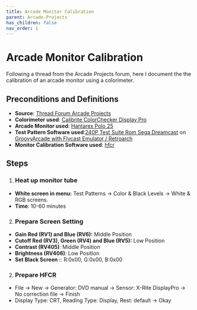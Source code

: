 ```yaml
---
title: Arcade Monitor Calibration
parent: Arcade-Projects
has_children: false
nav_order: 1
---
```


# Arcade Monitor Calibration

Following a thread from the Arcade Projects forum, here I document the the calibration of an arcade monitor using a colorimeter.

## Preconditions and Definitions

- **Source**: [Thread Forum Arcade Projects](https://www.arcade-projects.com/threads/arcade-monitor-calibration-guides.17183)
- **Colorimeter used**: [Calibrite ColorChecker Display Pro](https://calibrite.com/)
- **Arcade Monitor used**: [Hantarex Polo 25](http://files.arcadeinfo.de/Monitore/Hantarex%20Polo.pdf)
- **Test Pattern Software used**:[240P Test Suite Rom Sega Dreamcast](https://artemiourbina.itch.io/240p-test-suite) on [GroovyArcade with Flycast Emulator / Retroarch](https://gitlab.com/groovyarcade/support/-/wikis/1-About-GroovyArcade/1.1-Welcome)
- **Monitor Calibration Software used**: [hfcr](https://sourceforge.net/projects/hcfr/)

## Steps

1. ### Heat up monitor tube 
- **White screen in menu:** Test Patterns &rarr; Color & Black Levels &rarr; White & RGB screens.
- **Time**: 10-60 minutes 

2. ### Prepare Screen Setting
- **Gain Red (RV1) and Blue (RV6):** Middle Position
- **Cutoff Red (RV3), Green (RV4) and Blue (RV5):** Low Position
- **Contrast (RV405)**: Middle Position
- **Brightness (RV406)**: Low Position
- **Set Black Screen :**: R:0x00, G:0x00, B:0x00


2. ### Prepare HFCR
- File &rarr; New &rarr; Generator: DVD manual &rarr; Sensor: X-Rite DisplayPro &rarr; No correction file &rarr; Finish
- Display Type: CRT, Reading Type: Display, Rest: default &rarr; Okay




